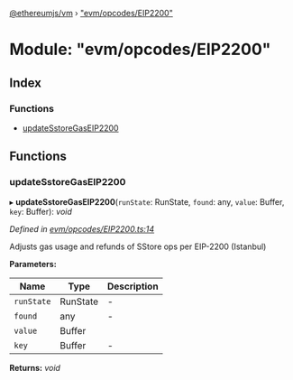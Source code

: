 [@ethereumjs/vm](../README.md) › ["evm/opcodes/EIP2200"](_evm_opcodes_eip2200_.md)

# Module: "evm/opcodes/EIP2200"

## Index

### Functions

* [updateSstoreGasEIP2200](_evm_opcodes_eip2200_.md#updatesstoregaseip2200)

## Functions

###  updateSstoreGasEIP2200

▸ **updateSstoreGasEIP2200**(`runState`: RunState, `found`: any, `value`: Buffer, `key`: Buffer): *void*

*Defined in [evm/opcodes/EIP2200.ts:14](https://github.com/ethereumjs/ethereumjs-vm/blob/master/packages/vm/lib/evm/opcodes/EIP2200.ts#L14)*

Adjusts gas usage and refunds of SStore ops per EIP-2200 (Istanbul)

**Parameters:**

Name | Type | Description |
------ | ------ | ------ |
`runState` | RunState | - |
`found` | any | - |
`value` | Buffer |   |
`key` | Buffer | - |

**Returns:** *void*
